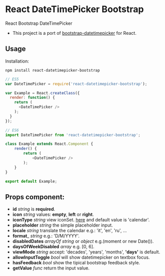 # React DateTimePicker Bootstrap

React Bootstrap DateTimePicker

- This project is a port of  [bootstrap-datetimepicker](https://eonasdan.github.io/bootstrap-datetimepicker/) for React.

## Usage
Installation:
```
npm install react-datetimepicker-bootstrap
```

```javascript
// ES5
var DateTimePicker = require('react-datetimepicker-bootstrap');

var Example = React.createClass({
  render: function() {
    return (
      <DateTimePicker />
    );
  }
});

// ES6
import DateTimePicker from 'react-datetimepicker-bootstrap';

class Example extends React.Component {
    render() {
        return (
            <DateTimePicker />
        );
    }
}

export default Example;
```

## Props component:
- __id__ _string_ is __required__.
- __icon__ _string_ values: __empty__, __left__ or __right__.
- __iconType__ _string_ view iconSet. [here](http://getbootstrap.com/components/#glyphicons) and default value is 'calendar'.
- __placeholder__ _string_ the simple placeholder input.
- __locale__ _string_ translate the calendar e.g.: 'it', 'en', 'ru', ...
- __format___ _string_ e.g.: 'D/M/YYYY'.
- __disabledDates__ _arrayOf_ _string_ or _object_ e.g.(moment or new Date()).
- __daysOfWeekDisabled__ _array_ e.g. [0, 6].
- __viewMode__ _string_ accept: 'decades', 'years', 'months', __'days'__ is default.
- __allowInputToggle__ _bool_ will show datetimepicker on textbox focus.
- __hasFeedback__ _bool_ show the tipical bootstrap feedback style.
- __getValue__ _func_ return the input value.
